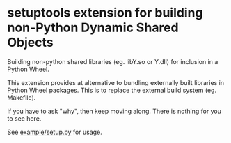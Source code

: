 setuptools extension for building non-Python Dynamic Shared Objects
===================================================================

Building non-python shared libraries (eg. libY.so or Y.dll) for inclusion in a Python Wheel.

This extension provides at alternative to bundling externally built
libraries in Python Wheel packages.  This is to replace the external
build system (eg. Makefile).

If you have to ask "why", then keep moving along.  There is nothing for you to see here.

See [example/setup.py](example/setup.py) for usage.
